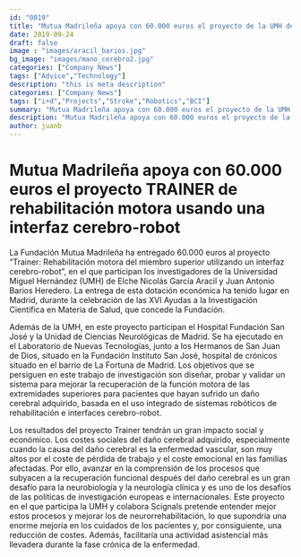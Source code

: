```yaml
---
id: "0019"
title: "Mutua Madrileña apoya con 60.000 euros el proyecto de la UMH de rehabilitación motora usando una interfaz cerebro-robot"
date: 2019-09-24
draft: false
image : "images/aracil_barios.jpg"
bg_image: "images/mano_cerebro2.jpg"
categories: ["Company News"]
tags: ["Advice","Technology"]
description: "this is meta description"
categories: ["Company News"]
tags: ["i+d","Projects","Stroke","Robotics","BCI"]
summary: "Mutua Madrileña apoya con 60.000 euros el proyecto de la UMH de rehabilitación motora usando una interfaz cerebro-robot"
description: "Mutua Madrileña apoya con 60.000 euros el proyecto de la UMH de rehabilitación motora usando una interfaz cerebro-robot"
author: juanb
---
```



# Mutua Madrileña apoya con 60.000 euros el proyecto TRAINER de rehabilitación motora usando una interfaz cerebro-robot

La Fundación Mutua Madrileña ha entregado 60.000 euros al proyecto “Trainer: Rehabilitación motora del miembro superior utilizando un interfaz cerebro-robot”, en el que participan los investigadores de la Universidad Miguel Hernández (UMH) de Elche Nicolás García Aracil y Juan Antonio Barios Heredero. La entrega de esta dotación económica ha tenido lugar en Madrid, durante la celebración de las XVI Ayudas a la Investigación Científica en Materia de Salud, que concede la Fundación.  

Además de la UMH, en este proyecto participan el Hospital Fundación San José y la Unidad de Ciencias Neurológicas de Madrid. Se ha ejecutado  en el Laboratorio de Nuevas Tecnologías,  junto a los Hermanos de San Juan de Dios, situado  en la Fundación Instituto San José, hospital de crónicos situado en el barrio de La Fortuna de Madrid. Los objetivos que se persiguen en este trabajo de investigación son diseñar, probar y validar un sistema para mejorar la recuperación de la función motora de las extremidades superiores para pacientes que hayan sufrido un daño cerebral adquirido, basada en el uso integrado de sistemas robóticos de rehabilitación e interfaces cerebro-robot.

Los resultados del proyecto Trainer tendrán un gran impacto social y económico. Los costes sociales del daño cerebral adquirido, especialmente cuando la causa del daño cerebral es la enfermedad vascular, son muy altos por el coste de pérdida de trabajo y el coste emocional en las familias afectadas. Por ello, avanzar en  la comprensión de los procesos que subyacen a la recuperación funcional después del daño cerebral es un gran desafío para la neurobiología y la neurología clínica y es uno de los desafíos de las políticas de investigación europeas e internacionales. Este proyecto en el que participa la UMH y colabora Scignals pretende entender mejor estos procesos y mejorar los de neurorrehabilitación, lo que supondría una enorme mejoría en los cuidados de los pacientes y, por consiguiente, una reducción de costes. Además, facilitaría una actividad asistencial más llevadera durante la fase crónica de la enfermedad.

